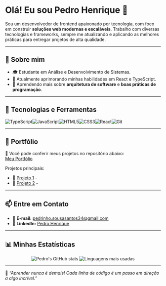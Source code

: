 # Olá! Eu sou Pedro Henrique 👋

Sou um desenvolvedor de frontend apaixonado por tecnologia, com foco em construir **soluções web modernas e escaláveis**. Trabalho com diversas tecnologias e frameworks, sempre me atualizando e aplicando as melhores práticas para entregar projetos de alta qualidade.

---

## 🌟 **Sobre mim**
- 🎓 Estudante em Análise e Desenvolvimento de Sistemas.
- 💼 Atualmente aprimorando minhas habilidades em React e TypeScript.
- 📖 Aprendendo mais sobre **arquitetura de software** e **boas práticas de programação**.

---

## 🚀 **Tecnologias e Ferramentas**
<div style="display: flex; flex-wrap: wrap;">
  <img src="https://img.shields.io/badge/-TypeScript-3178C6?style=for-the-badge&logo=typescript&logoColor=white" alt="TypeScript" />
  <img src="https://img.shields.io/badge/-JavaScript-F7DF1E?style=for-the-badge&logo=javascript&logoColor=black" alt="JavaScript" />
  <img src="https://img.shields.io/badge/-HTML5-E34F26?style=for-the-badge&logo=html5&logoColor=white" alt="HTML5" />
  <img src="https://img.shields.io/badge/-CSS3-1572B6?style=for-the-badge&logo=css3&logoColor=white" alt="CSS3" />
  <img src="https://img.shields.io/badge/-React-61DAFB?style=for-the-badge&logo=react&logoColor=black" alt="React" />
  <img src="https://img.shields.io/badge/-Git-F05032?style=for-the-badge&logo=git&logoColor=white" alt="Git" />
</div>

---

## 📂 **Portfólio**
💼 Você pode conferir meus projetos no repositório abaixo:  
[Meu Portfólio](https://github.com/pedroszh/meuPortifolio.git)

Projetos principais:
- 🔗 [Projeto 1](https://github.com/exemplo1) - 
- 🔗 [Projeto 2](https://github.com/exemplo2) - 

---

## 📫 **Entre em Contato**
- 💌 **E-mail:** pedrinho.sousasantos34@gmail.com
- 🔗 **LinkedIn:** [Pedro Henrique](https://www.linkedin.com/in/pedro-szh/)  

---

## 📊 **Minhas Estatísticas**
<div align="center">
  <img src="https://github-readme-stats.vercel.app/api?username=pedroszh&show_icons=true&theme=radical" alt="Pedro's GitHub stats" />
  <img src="https://github-readme-stats.vercel.app/api/top-langs/?username=pedroszh&layout=compact&theme=radical" alt="Linguagens mais usadas" />
</div>

---

🌟 *“Aprender nunca é demais! Cada linha de código é um passo em direção a algo incrível.”*

